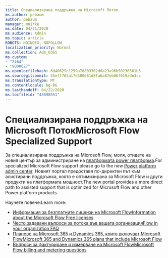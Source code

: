 ```yaml
---
title: Специализирана поддръжка на Microsoft Поток
ms.author: pebaum
author: pebaum
manager: mnirke
ms.date: 04/21/2020
ms.audience: Admin
ms.topic: article
ROBOTS: NOINDEX, NOFOLLOW
localization_priority: Normal
ms.collection: Adm_O365
ms.custom:
- "2464"
- "9000627"
ms.openlocfilehash: 6d40629c1259a78803302d6a23a96b50236561b5
ms.sourcegitcommit: 55eff703a17e500681d8fa6a87eb067019ade3cc
ms.translationtype: MT
ms.contentlocale: bg-BG
ms.lasthandoff: 04/22/2020
ms.locfileid: "43698551"
---
```

# <a name="microsoft-flow-specialized-support"></a><span data-ttu-id="199f4-102">Специализирана поддръжка на Microsoft Поток</span><span class="sxs-lookup"><span data-stu-id="199f4-102">Microsoft Flow Specialized Support</span></span>

<span data-ttu-id="199f4-103">За специализирана поддръжка на Microsoft Flow, моля, отидете на новия център за администриране на [платформата power платформа](https://aka.ms/flowadminsupport).</span><span class="sxs-lookup"><span data-stu-id="199f4-103">For specialized Microsoft Flow support please go to the new [Power platform admin center](https://aka.ms/flowadminsupport).</span></span> <span data-ttu-id="199f4-104">Новият портал предоставя по-директен път към асистирани поддръжка, която е оптимизирана за Microsoft Flow и други продукти на платформата мощност.</span><span class="sxs-lookup"><span data-stu-id="199f4-104">The new portal provides a more direct path to assisted support that is optimized for Microsoft Flow and other Power platform products.</span></span>

<span data-ttu-id="199f4-105">Научете повече:</span><span class="sxs-lookup"><span data-stu-id="199f4-105">Learn more:</span></span>
- [<span data-ttu-id="199f4-106">Информация за безплатните лицензи на Microsoft Flow</span><span class="sxs-lookup"><span data-stu-id="199f4-106">Information about the Microsoft Flow Free licenses</span></span>](https://go.microsoft.com/fwlink/?linkid=2095610)
- [<span data-ttu-id="199f4-107">Често задавани въпроси за потока във вашата организация</span><span class="sxs-lookup"><span data-stu-id="199f4-107">Flow in your organization FAQ</span></span>](https://go.microsoft.com/fwlink/?linkid=2072608)
- [<span data-ttu-id="199f4-108">Планове на Microsoft 365 и Dynamics 365, които включват Microsoft Flow</span><span class="sxs-lookup"><span data-stu-id="199f4-108">Microsoft 365 and Dynamics 365 plans that include Microsoft Flow</span></span>](https://go.microsoft.com/fwlink/?linkid=2072406)
- [<span data-ttu-id="199f4-109">Въпроси за фактуриране и измерване на Microsoft Flow</span><span class="sxs-lookup"><span data-stu-id="199f4-109">Microsoft Flow billing and metering questions</span></span>](https://go.microsoft.com/fwlink/?linkid=2072612)